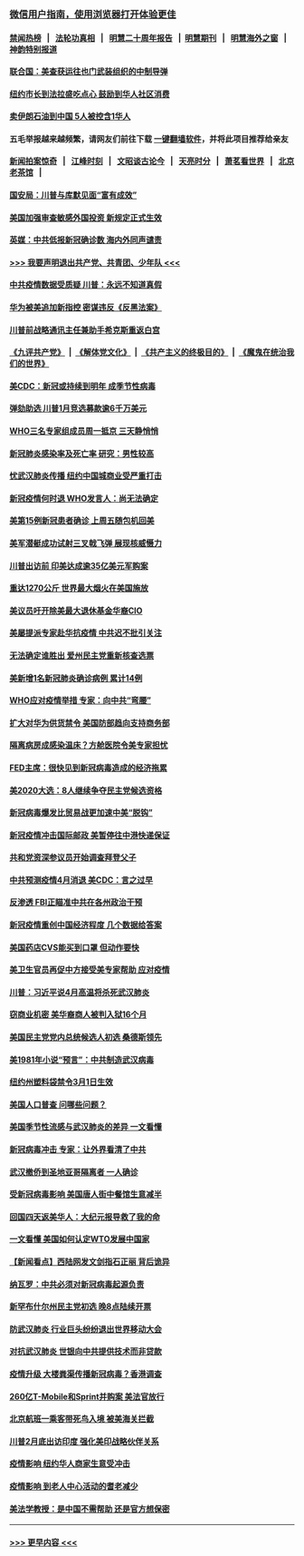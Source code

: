 ### [微信用户指南，使用浏览器打开体验更佳](https://github.com/gfw-breaker/banned-news1/blob/master/indexes/wechat-guide.md?t=0)
#### [禁闻热榜](热点新闻.md?t=0)  &nbsp;&nbsp;|&nbsp;&nbsp; [法轮功真相](https://github.com/gfw-breaker/truth/blob/master/README.md?t=0) &nbsp;&nbsp;|&nbsp;&nbsp; [明慧二十周年报告](https://github.com/gfw-breaker/mh-reports/blob/master/README.md?t=0) &nbsp;&nbsp;|&nbsp;&nbsp;[明慧期刊](https://github.com/gfw-breaker/mh-qikan) &nbsp;&nbsp;|&nbsp;&nbsp; [明慧海外之窗](https://github.com/gfw-breaker/mh-news/blob/master/README.md?t=0) &nbsp;&nbsp;|&nbsp;&nbsp; [神韵特别报道](https://github.com/gfw-breaker/mh-news/blob/master/shenyun.md?t=0)
#### [联合国：美查获运往也门武装组织的中制导弹](../pages/nsc412/n11868677.md?t=02150002) 
#### [纽约市长到法拉盛吃点心  鼓励到华人社区消费](../pages/nsc412/n11868197.md?t=02150002) 
#### [卖伊朗石油到中国  5人被控含1华人](../pages/nsc412/n11867988.md?t=02150002) 
#### 五毛举报越来越频繁，请网友们前往下载 [一键翻墙软件](https://github.com/gfw-breaker/ssr-accounts)，并将此项目推荐给亲友
#### [新闻拍案惊奇](https://github.com/gfw-breaker/banned-news1/blob/master/pages/link4.md) &nbsp;&nbsp;|&nbsp;&nbsp; [江峰时刻](https://github.com/gfw-breaker/banned-news1/blob/master/pages/link4.md) &nbsp;&nbsp;|&nbsp;&nbsp; [文昭谈古论今](https://github.com/gfw-breaker/banned-news1/blob/master/pages/link4.md) &nbsp;&nbsp;|&nbsp;&nbsp; [天亮时分](https://github.com/gfw-breaker/banned-news1/blob/master/pages/link4.md) &nbsp;&nbsp;|&nbsp;&nbsp; [萧茗看世界](https://github.com/gfw-breaker/banned-news1/blob/master/pages/link4.md) &nbsp;&nbsp;|&nbsp;&nbsp; [北京老茶馆](https://github.com/gfw-breaker/banned-news1/blob/master/pages/link4.md) &nbsp;&nbsp;|&nbsp;&nbsp; 
#### [国安局：川普与库默见面“富有成效”](../pages/nsc412/n11867976.md?t=02150002) 
#### [美国加强审查敏感外国投资 新规定正式生效](../pages/nsc412/n11868041.md?t=02150002) 
#### [英媒：中共低报新冠确诊数 海内外同声谴责](../pages/nsc412/n11867421.md?t=02150002) 
#### [>>> 我要声明退出共产党、共青团、少年队 <<<](https://github.com/begood0513/goodnews/blob/master/quit/letter.md) 
#### [中共疫情数据受质疑 川普：永远不知道真假](../pages/nsc412/n11867195.md?t=02150002) 
#### [华为被美追加新指控 密谋违反《反黑法案》](../pages/nsc412/n11867191.md?t=02150002) 
#### [川普前战略通讯主任兼助手希克斯重返白宫](../pages/nsc412/n11867104.md?t=02150002) 
#### [《九评共产党》](https://github.com/begood0513/9ping.md/blob/master/README.md) &nbsp;|&nbsp; [《解体党文化》](../../../../jtdwh.md/blob/master/README.md)  &nbsp;|&nbsp; [《共产主义的终极目的》](../../../../gczydzjmd.md/blob/master/README.md) &nbsp;|&nbsp; [《魔鬼在统治我们的世界》](../../../../mgztzwmdsj.md/blob/master/README.md) 
#### [美CDC：新冠或持续到明年 成季节性病毒](../pages/nsc412/n11867279.md?t=02150002) 
#### [弹劾助选 川普1月竞选募款逾6千万美元](../pages/nsc412/n11866950.md?t=02150002) 
#### [WHO三名专家组成员周一抵京 三天静悄悄](../pages/nsc412/n11866947.md?t=02150002) 
#### [新冠肺炎感染率及死亡率 研究：男性较高](../pages/nsc412/n11866956.md?t=02150002) 
#### [忧武汉肺炎传播 纽约中国城商业受严重打击](../pages/nsc412/n11866902.md?t=02150002) 
#### [新冠疫情何时退 WHO发言人：尚无法确定](../pages/nsc412/n11866864.md?t=02150002) 
#### [美第15例新冠患者确诊 上周五随包机回美](../pages/nsc412/n11866852.md?t=02150002) 
#### [美军潜艇成功试射三叉戟飞弹 展现核威慑力](../pages/nsc412/n11866046.md?t=02150002) 
#### [川普出访前 印美达成逾35亿美元军购案](../pages/nsc412/n11865444.md?t=02150002) 
#### [重达1270公斤 世界最大烟火在美国施放](../pages/nsc412/n11865198.md?t=02150002) 
#### [美议员吁开除美最大退休基金华裔CIO](../pages/nsc412/n11865230.md?t=02150002) 
#### [美屡提派专家赴华抗疫情 中共迟不批引关注](../pages/nsc412/n11864719.md?t=02150002) 
#### [无法确定谁胜出 爱州民主党重新核查选票](../pages/nsc412/n11864830.md?t=02150002) 
#### [美新增1名新冠肺炎确诊病例 累计14例](../pages/nsc412/n11864893.md?t=02150002) 
#### [WHO应对疫情举措 专家：向中共“弯腰”](../pages/nsc412/n11864727.md?t=02150002) 
#### [扩大对华为供货禁令 美国防部趋向支持商务部](../pages/nsc412/n11864773.md?t=02150002) 
#### [隔离病房成感染温床？方舱医院令美专家担忧](../pages/nsc412/n11864575.md?t=02150002) 
#### [FED主席：很快见到新冠病毒造成的经济拖累](../pages/nsc412/n11864507.md?t=02150002) 
#### [美2020大选：8人继续争夺民主党候选资格](../pages/nsc412/n11864327.md?t=02150002) 
#### [新冠病毒爆发比贸易战更加速中美“脱钩”](../pages/nsc412/n11864470.md?t=02150002) 
#### [新冠疫情冲击国际邮政 美暂停往中港快递保证](../pages/nsc412/n11864207.md?t=02150002) 
#### [共和党资深参议员开始调查拜登父子](../pages/nsc412/n11863984.md?t=02150002) 
#### [中共预测疫情4月消退 美CDC：言之过早](../pages/nsc412/n11864310.md?t=02150002) 
#### [反渗透 FBI正瞄准中共在各州政治干预](../pages/nsc412/n11864300.md?t=02150002) 
#### [新冠疫情重创中国经济程度 几个数据给答案](../pages/nsc412/n11864203.md?t=02150002) 
#### [美国药店CVS能买到口罩 但动作要快](../pages/nsc412/n11862438.md?t=02150002) 
#### [美卫生官员再促中方接受美专家帮助 应对疫情](../pages/nsc412/n11864043.md?t=02150002) 
#### [川普：习近平说4月高温将杀死武汉肺炎](../pages/nsc412/n11860814.md?t=02150002) 
#### [窃商业机密 美华裔商人被判入狱16个月](../pages/nsc412/n11863911.md?t=02150002) 
#### [美国民主党党内总统候选人初选 桑德斯领先](../pages/nsc412/n11863475.md?t=02150002) 
#### [美1981年小说“预言”：中共制造武汉病毒](../pages/nsc412/n11863306.md?t=02150002) 
#### [纽约州塑料袋禁令3月1日生效](../pages/nsc412/n11862832.md?t=02150002) 
#### [美国人口普查  问哪些问题？](../pages/nsc412/n11862808.md?t=02150002) 
#### [美国季节性流感与武汉肺炎的差异 一文看懂](../pages/nsc412/n11862428.md?t=02150002) 
#### [新冠病毒冲击 专家：让外界看清了中共](../pages/nsc412/n11862280.md?t=02150002) 
#### [武汉撤侨到圣地亚哥隔离者 一人确诊](../pages/nsc412/n11862460.md?t=02150002) 
#### [受新冠病毒影响 美国唐人街中餐馆生意减半](../pages/nsc412/n11861940.md?t=02150002) 
#### [回国四天返美华人：大纪元报导救了我的命](../pages/nsc412/n11862181.md?t=02150002) 
#### [一文看懂 美国如何认定WTO发展中国家](../pages/nsc412/n11862051.md?t=02150002) 
#### [【新闻看点】西陆网发文剑指石正丽 背后诡异](../pages/nsc412/n11861792.md?t=02150002) 
#### [纳瓦罗：中共必须对新冠病毒起源负责](../pages/nsc412/n11861810.md?t=02150002) 
#### [新罕布什尔州民主党初选 晚8点陆续开票](../pages/nsc412/n11861872.md?t=02150002) 
#### [防武汉肺炎 行业巨头纷纷退出世界移动大会](../pages/nsc412/n11861795.md?t=02150002) 
#### [对抗武汉肺炎 世银向中共提供技术而非贷款](../pages/nsc412/n11861652.md?t=02150002) 
#### [疫情升级 大楼粪渠传播新冠病毒？香港调查](../pages/nsc412/n11861556.md?t=02150002) 
#### [260亿T-Mobile和Sprint并购案 美法官放行](../pages/nsc412/n11861511.md?t=02150002) 
#### [北京航班一乘客带死鸟入境 被美海关拦截](../pages/nsc412/n11861317.md?t=02150002) 
#### [川普2月底出访印度 强化美印战略伙伴关系](../pages/nsc412/n11860557.md?t=02150002) 
#### [疫情影响  纽约华人商家生意受冲击](../pages/nsc412/n11860284.md?t=02150002) 
#### [疫情影响  到老人中心活动的耆老减少](../pages/nsc412/n11860199.md?t=02150002) 
#### [美法学教授：是中国不需帮助 还是官方想保密](../pages/nsc412/n11859492.md?t=02150002) 

----
#### [ >>> 更早内容 <<< ](../indexes/nsc412-earlier.md)
